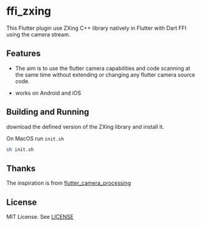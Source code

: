 # ffi_zxing

This Flutter plugin use ZXing C++ library natively in Flutter with Dart FFI using the camera stream.



## Features

* The aim is to use the flutter camera capabilities and code scanning at the same time without extending or changing any flutter camera source code. 

* works on Android and iOS


## Building and Running

download the defined version of the ZXing library and install it.

On MacOS run `init.sh`
```sh
sh init.sh
```

## Thanks
The inspiration is from [flutter_camera_processing](https://github.com/khoren93/flutter_camera_processing)


## License
MIT License. See [LICENSE](./LICENSE)

